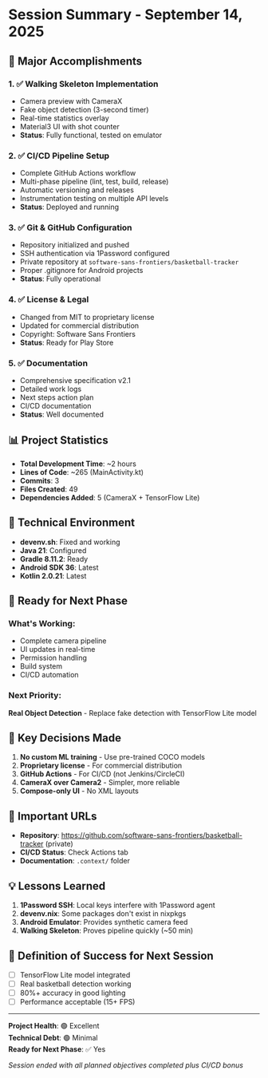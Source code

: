 # Session Summary - September 14, 2025

## 🎯 Major Accomplishments

### 1. ✅ Walking Skeleton Implementation
- Camera preview with CameraX
- Fake object detection (3-second timer)
- Real-time statistics overlay
- Material3 UI with shot counter
- **Status**: Fully functional, tested on emulator

### 2. ✅ CI/CD Pipeline Setup
- Complete GitHub Actions workflow
- Multi-phase pipeline (lint, test, build, release)
- Automatic versioning and releases
- Instrumentation testing on multiple API levels
- **Status**: Deployed and running

### 3. ✅ Git & GitHub Configuration
- Repository initialized and pushed
- SSH authentication via 1Password configured
- Private repository at `software-sans-frontiers/basketball-tracker`
- Proper .gitignore for Android projects
- **Status**: Fully operational

### 4. ✅ License & Legal
- Changed from MIT to proprietary license
- Updated for commercial distribution
- Copyright: Software Sans Frontiers
- **Status**: Ready for Play Store

### 5. ✅ Documentation
- Comprehensive specification v2.1
- Detailed work logs
- Next steps action plan
- CI/CD documentation
- **Status**: Well documented

## 📊 Project Statistics

- **Total Development Time**: ~2 hours
- **Lines of Code**: ~265 (MainActivity.kt)
- **Commits**: 3
- **Files Created**: 49
- **Dependencies Added**: 5 (CameraX + TensorFlow Lite)

## 🔧 Technical Environment

- **devenv.sh**: Fixed and working
- **Java 21**: Configured
- **Gradle 8.11.2**: Ready
- **Android SDK 36**: Latest
- **Kotlin 2.0.21**: Latest

## 🚀 Ready for Next Phase

### What's Working:
- Complete camera pipeline
- UI updates in real-time
- Permission handling
- Build system
- CI/CD automation

### Next Priority:
**Real Object Detection** - Replace fake detection with TensorFlow Lite model

## 📝 Key Decisions Made

1. **No custom ML training** - Use pre-trained COCO models
2. **Proprietary license** - For commercial distribution
3. **GitHub Actions** - For CI/CD (not Jenkins/CircleCI)
4. **CameraX over Camera2** - Simpler, more reliable
5. **Compose-only UI** - No XML layouts

## 🔑 Important URLs

- **Repository**: https://github.com/software-sans-frontiers/basketball-tracker (private)
- **CI/CD Status**: Check Actions tab
- **Documentation**: `.context/` folder

## 💡 Lessons Learned

1. **1Password SSH**: Local keys interfere with 1Password agent
2. **devenv.nix**: Some packages don't exist in nixpkgs
3. **Android Emulator**: Provides synthetic camera feed
4. **Walking Skeleton**: Proves pipeline quickly (~50 min)

## 🎯 Definition of Success for Next Session

- [ ] TensorFlow Lite model integrated
- [ ] Real basketball detection working
- [ ] 80%+ accuracy in good lighting
- [ ] Performance acceptable (15+ FPS)

---

**Project Health**: 🟢 Excellent  
**Technical Debt**: 🟢 Minimal  
**Ready for Next Phase**: ✅ Yes

*Session ended with all planned objectives completed plus CI/CD bonus*